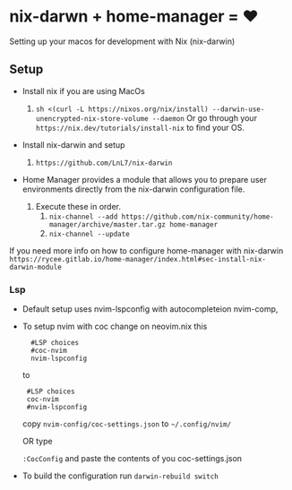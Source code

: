 # nix-darwn + home-manager = :heart:

Setting up your macos for development with Nix (nix-darwin)

## Setup
*  Install nix if you are using MacOs
     1. ```sh <(curl -L https://nixos.org/nix/install) --darwin-use-unencrypted-nix-store-volume --daemon```
     Or go through your ```https://nix.dev/tutorials/install-nix``` to find your OS.
     
*  Install nix-darwin and setup
     1. ```https://github.com/LnL7/nix-darwin```
  
* Home Manager provides a module that allows you to prepare user environments directly from the nix-darwin configuration file.

     1. Execute these in order.
          1.  ``` nix-channel --add https://github.com/nix-community/home-manager/archive/master.tar.gz home-manager ```
          2. ``` nix-channel --update ```
 
 If you need more info on how to configure home-manager with nix-darwin 
 ``` https://rycee.gitlab.io/home-manager/index.html#sec-install-nix-darwin-module```
 
 ### Lsp

 -  Default setup uses  nvim-lspconfig with autocompleteion nvim-comp, 

 - To setup nvim with coc
    change on neovim.nix this 
     ```
       #LSP choices
       #coc-nvim
       nvim-lspconfig

      ```
      to 
      
      ```
       #LSP choices
       coc-nvim
       #nvim-lspconfig

      ```

      copy `nvim-config/coc-settings.json` to `~/.config/nvim/`

      OR type 

      ``` :CocConfig ``` and paste the contents of you coc-settings.json
  

*  To build the configuration run `darwin-rebuild switch`

